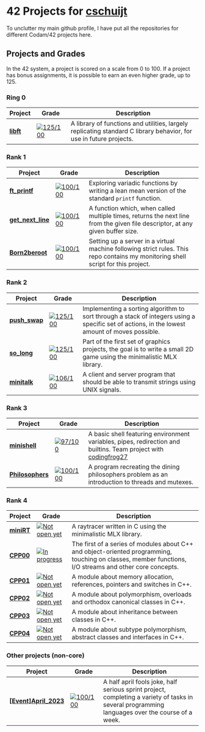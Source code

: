 # 42 Projects for [cschuijt](https://github.com/cschuijt)
To unclutter my main github profile, I have put all the repositories for different Codam/42 projects here.

## Projects and Grades
In the 42 system, a project is scored on a scale from 0 to 100. If a project has bonus assignments, it is possible to earn an even higher grade, up to 125.

### Ring 0
| Project | Grade | Description |
| ------- | ----- | ----------- |
| [**libft**](https://github.com/cschuijt42/libft) | [![125/100](https://img.shields.io/badge/grade-125-5cb85c?style=for-the-badge&logo=42)](https://github.com/cschuijt42/libft) | A library of functions and utilities, largely replicating standard C library behavior, for use in future projects. |


### Rank 1
| Project | Grade | Description |
| ------- | ----- | ----------- |
| [**ft_printf**](https://github.com/cschuijt42/ft_printf) | [![100/100](https://img.shields.io/badge/grade-100-5cb85c?style=for-the-badge&logo=42)](https://github.com/cschuijt42/ft_printf) | Exploring variadic functions by writing a lean mean version of the standard `printf` function. |
| [**get_next_line**](https://github.com/cschuijt42/get_next_line) | [![100/100](https://img.shields.io/badge/grade-100-5cb85c?style=for-the-badge&logo=42)](https://github.com/cschuijt42/get_next_line) | A function which, when called multiple times, returns the next line from the given file descriptor, at any given buffer size. |
| [**Born2beroot**](https://github.com/cschuijt42/born2beroot) | [![100/100](https://img.shields.io/badge/grade-100-5cb85c?style=for-the-badge&logo=42)](https://github.com/cschuijt42/born2beroot) | Setting up a server in a virtual machine following strict rules. This repo contains my monitoring shell script for this project. |

### Rank 2
| Project | Grade | Description |
| ------- | ----- | ----------- |
| [**push_swap**](https://github.com/cschuijt42/push_swap) | [![125/100](https://img.shields.io/badge/grade-125-5cb85c?style=for-the-badge&logo=42)](https://github.com/cschuijt42/push_swap) | Implementing a sorting algorithm to sort through a stack of integers using a specific set of actions, in the lowest amount of moves possible. |
| [**so_long**](https://github.com/cschuijt42/so_long) | [![125/100](https://img.shields.io/badge/grade-125-5cb85c?style=for-the-badge&logo=42)](https://github.com/cschuijt42/so_long) | Part of the first set of graphics projects, the goal is to write a small 2D game using the minimalistic MLX library. |
| [**minitalk**](https://github.com/cschuijt42/minitalk) | [![106/100](https://img.shields.io/badge/grade-106-5cb85c?style=for-the-badge&logo=42)](https://github.com/cschuijt42/minitalk) | A client and server program that should be able to transmit strings using UNIX signals. |

### Rank 3
| Project | Grade | Description |
| ------- | ----- | ----------- |
| [**minishell**](https://github.com/cschuijt42/minishell) | [![97/100](https://img.shields.io/badge/grade-97-5cb85c?style=for-the-badge&logo=42)](https://github.com/cschuijt42/minishell) | A basic shell featuring environment variables, pipes, redirection and builtins. Team project with [codingfrog27](https://github.com/codingfrog27) |
| [**Philosophers**](https://github.com/cschuijt42/philo) | [![100/100](https://img.shields.io/badge/grade-100-5cb85c?style=for-the-badge&logo=42)](https://github.com/cschuijt42/philo) | A program recreating the dining philosophers problem as an introduction to threads and mutexes. |

### Rank 4
| Project | Grade | Description |
| ------- | ----- | ----------- |
| [**miniRT**](https://github.com/cschuijt42/minirt) | [![Not open yet](https://img.shields.io/badge/grade-not%20registered-black?style=for-the-badge&logo=42)](https://github.com/cschuijt42/minirt) | A raytracer written in C using the minimalistic MLX library. |
| [**CPP00**](https://github.com/cschuijt42/cpp00) | [![In progress](https://img.shields.io/badge/grade-in%20progress-00babc?style=for-the-badge&logo=42)](https://github.com/cschuijt42/cpp00) | The first of a series of modules about C++ and object-oriented programming, touching on classes, member functions, I/O streams and other core concepts. |
| [**CPP01**](https://github.com/cschuijt42/cpp01) | [![Not open yet](https://img.shields.io/badge/grade-not%20registered-black?style=for-the-badge&logo=42)](https://github.com/cschuijt42/cpp01) | A module about memory allocation, references, pointers and switches in C++. |
| [**CPP02**](https://github.com/cschuijt42/cpp02) | [![Not open yet](https://img.shields.io/badge/grade-not%20registered-black?style=for-the-badge&logo=42)](https://github.com/cschuijt42/cpp02) | A module about polymorphism, overloads and orthodox canonical classes in C++. |
| [**CPP03**](https://github.com/cschuijt42/cpp03) | [![Not open yet](https://img.shields.io/badge/grade-not%20registered-black?style=for-the-badge&logo=42)](https://github.com/cschuijt42/cpp03) | A module about inheritance between classes in C++. |
| [**CPP04**](https://github.com/cschuijt42/cpp04) | [![Not open yet](https://img.shields.io/badge/grade-not%20registered-black?style=for-the-badge&logo=42)](https://github.com/cschuijt42/cpp04) | A module about subtype polymorphism, abstract classes and interfaces in C++. |


### Other projects (non-core)
| Project | Grade | Description |
| ------- | ----- | ----------- |
| [**[Event]April_2023**](https://github.com/cschuijt42/april_2023_event) | [![100/100](https://img.shields.io/badge/grade-100-5cb85c?style=for-the-badge&logo=42)](https://github.com/cschuijt42/april_2023_event) | A half april fools joke, half serious sprint project, completing a variety of tasks in several programming languages over the course of a week. |
